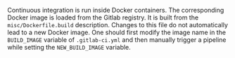 Continuous integration is run inside Docker containers. The corresponding
Docker image is loaded from the Gitlab registry. It is built from the
`misc/Dockerfile.build` description. Changes to this file do not automatically
lead to a new Docker image. One should first modify the image name in the
`BUILD_IMAGE` variable of `.gitlab-ci.yml` and then manually trigger a pipeline
while setting the `NEW_BUILD_IMAGE` variable.
